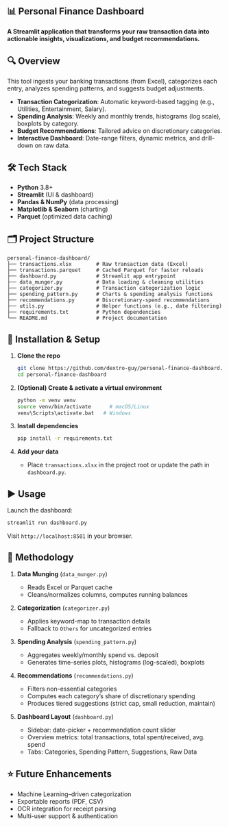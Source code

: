 ## 📊 Personal Finance Dashboard

**A Streamlit application that transforms your raw transaction data into actionable insights, visualizations, and budget recommendations.**


## 🔍 Overview
This tool ingests your banking transactions (from Excel), categorizes each entry, analyzes spending patterns, and suggests budget adjustments.

- **Transaction Categorization**: Automatic keyword-based tagging (e.g., Utilities, Entertainment, Salary).
- **Spending Analysis**: Weekly and monthly trends, histograms (log scale), boxplots by category.
- **Budget Recommendations**: Tailored advice on discretionary categories.
- **Interactive Dashboard**: Date-range filters, dynamic metrics, and drill-down on raw data.


## 🛠️ Tech Stack

- **Python** 3.8+
- **Streamlit** (UI & dashboard)
- **Pandas & NumPy** (data processing)
- **Matplotlib & Seaborn** (charting)
- **Parquet** (optimized data caching)


## 🗂️ Project Structure

```text
personal-finance-dashboard/
├── transactions.xlsx        # Raw transaction data (Excel)
├── transactions.parquet     # Cached Parquet for faster reloads
├── dashboard.py             # Streamlit app entrypoint
├── data_munger.py           # Data loading & cleaning utilities
├── categorizer.py           # Transaction categorization logic
├── spending_pattern.py      # Charts & spending analysis functions
├── recommendations.py       # Discretionary-spend recommendations
├── utils.py                 # Helper functions (e.g., date filtering)
├── requirements.txt         # Python dependencies
└── README.md                # Project documentation
````


## 🚀 Installation & Setup

1. **Clone the repo**

   ```bash
   git clone https://github.com/dextro-guy/personal-finance-dashboard.git
   cd personal-finance-dashboard
   ```

2. **(Optional) Create & activate a virtual environment**

   ```bash
   python -m venv venv
   source venv/bin/activate      # macOS/Linux
   venv\Scripts\activate.bat   # Windows
   ```

3. **Install dependencies**

   ```bash
   pip install -r requirements.txt
   ```

4. **Add your data**

   * Place `transactions.xlsx` in the project root or update the path in `dashboard.py`.


## ▶️ Usage

Launch the dashboard:

```bash
streamlit run dashboard.py
```

Visit `http://localhost:8501` in your browser.


## 📐 Methodology

1. **Data Munging** (`data_munger.py`)

   * Reads Excel or Parquet cache
   * Cleans/normalizes columns, computes running balances

2. **Categorization** (`categorizer.py`)

   * Applies keyword-map to transaction details
   * Fallback to `Others` for uncategorized entries

3. **Spending Analysis** (`spending_pattern.py`)

   * Aggregates weekly/monthly spend vs. deposit
   * Generates time-series plots, histograms (log-scaled), boxplots

4. **Recommendations** (`recommendations.py`)

   * Filters non-essential categories
   * Computes each category’s share of discretionary spending
   * Produces tiered suggestions (strict cap, small reduction, maintain)

5. **Dashboard Layout** (`dashboard.py`)

   * Sidebar: date-picker + recommendation count slider
   * Overview metrics: total transactions, total spent/received, avg. spend
   * Tabs: Categories, Spending Pattern, Suggestions, Raw Data


## ⭐ Future Enhancements

* Machine Learning–driven categorization
* Exportable reports (PDF, CSV)
* OCR integration for receipt parsing
* Multi-user support & authentication





